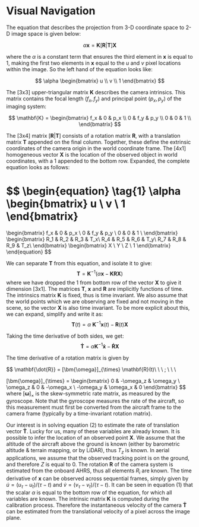 # Visual Navigation

The equation that describes the projection from 3-D coordinate space to 2-D image space is given below:

$$
\alpha \mathbf{x} = \mathbf{K} \bigl[ \mathbf{R} | \mathbf{T} \bigr] \mathbf{X}
$$

where the $\alpha$ is a constant term that ensures the third element in $\mathbf{x}$ is equal to 1, making the first two elements in $\mathbf{x}$ equal to the $u$ and $v$ pixel locations within the image. So the left hand of the equation looks like:

$$
\alpha
\begin{bmatrix}
u \\
v \\
1
\end{bmatrix}
$$

The [3x3] upper-triangular matrix $\mathbf{K}$ describes the camera intrinsics. This matrix contains the focal length $(f_x, f_y)$ and principal point $(p_x, p_y)$ of the imaging system:

$$
\mathbf{K} = 
\begin{bmatrix}
f_x & 0   & p_x \\
0   & f_y & p_y \\
0   & 0   & 1   \\
\end{bmatrix}
$$

The [3x4] matrix $\bigl[ \mathbf{R} | \mathbf{T} \bigr]$ consists of a rotation matrix $\mathbf{R}$, with a translation matrix $\mathbf{T}$ appended on the final column. Together, these define the extrinsic coordinates of the camera origin in the world coordinate frame. 
The [4x1] homogeneous vector $\mathbf{X}$ is the location of the observed object in world coordinates, with a 1 appended to the bottom row.
Expanded, the complete equation looks as follows:

$$
\begin{equation}
\tag{1}
\alpha
\begin{bmatrix}
u \\
v \\
1
\end{bmatrix}
=
\begin{bmatrix}
f_x & 0   & p_x \\
0   & f_y & p_y \\
0   & 0   & 1   \\
\end{bmatrix}
\begin{bmatrix}
R_1 & R_2  & R_3 & T_x\\
R_4 & R_5  & R_6 & T_y\\
R_7 & R_8  & R_9 & T_z\\
\end{bmatrix}
\begin{bmatrix}
X \\
Y \\
Z \\
1
\end{bmatrix}
\end{equation}
$$

We can separate $\mathbf{T}$ from this equation, and isolate it to give:
$$
\mathbf{T} =  \mathbf{K}^{-1} ( \alpha \mathbf{x} - \mathbf{K} \mathbf{R} \mathbf{X})
$$
where we have dropped the 1 from bottom row of the vector $\mathbf{X}$ to give it dimension [3x1]. The matrices $\mathbf{T}$, $\mathbf{x}$ and $\mathbf{R}$ are implicitly functions of time. The intrinsics matrix $\mathbf{K}$ is fixed, thus is time invariant. We also assume that the world points which we are observing are fixed and not moving in the scene, so the vector $\mathbf{X}$ is also time invariant. To be more explicit about this, we can expand, simplify and write it as:
$$
\mathbf{T}(t) = \alpha\ \mathbf{K}^{-1} \mathbf{x}(t) - \mathbf{R}(t) \mathbf{X}
$$


 Taking the time derivative of both sides, we get:
$$
\begin{equation}
\tag{2}
\mathbf{\dot{T}} = \alpha \mathbf{K}^{-1} \mathbf{\dot{x}} - \mathbf{\dot{R}} \mathbf{X}
\end{equation}
$$

The time derivative of a rotation matrix is given by 

$$
\mathbf{\dot{R}} = 
[\bm{\omega}]_{\times} \mathbf{R}(t)\ \ \ ; \ \ \ 

[\bm{\omega}]_{\times} = 
\begin{bmatrix}
0         & -\omega_z & \omega_y  \\
\omega_z  & 0         & -\omega_x \\
-\omega_y & \omega_x  & 0
\end{bmatrix}
$$
where $[\bm{\omega}]_{\times}$ is the skew-symmetric rate matrix, as measured by the gyroscope. Note that the gyroscope measures the rate of the aircraft, so this measurement must first be converted from the aircraft frame to the camera frame (typically by a time-invariant rotation matrix). 

Our interest is in solving equation (2) to estimate the rate of translation vector $\mathbf{\dot{T}}$. Lucky for us, many of these variables are already known. 
It is possible to infer the location of an observed point $\mathbf{X}$. 
We assume that the altitude of the aircraft above the ground is known (either by barometric altitude & terrain mapping, or by LiDAR), thus $T_z$ is known. In aerial applications, we assume that the observed tracking point is on the ground, and therefore $Z$ is equal to 0. The rotation $\mathbf{R}$ of the camera system is estimated from the onboard AHRS, thus all elements $R_i$ are known. The time derivative of $\mathbf{x}$ can be observed across sequential frames, simply given by $\dot{u} = (u_{\tau} - u_{t}) / (\tau - t)$ and $\dot{v} = (v_{\tau} - v_{t}) / (\tau - t)$. It can be seen in equation (1) that the scalar $\alpha$ is equal to the bottom row of the equation, for which all variables are known. The intrinsic matrix $\mathbf{K}$ is computed during the calibration process. 
Therefore the instantaneous velocity of the camera $\mathbf{\dot{T}}$ can be estimated from the translational velocity of a pixel across the image plane.